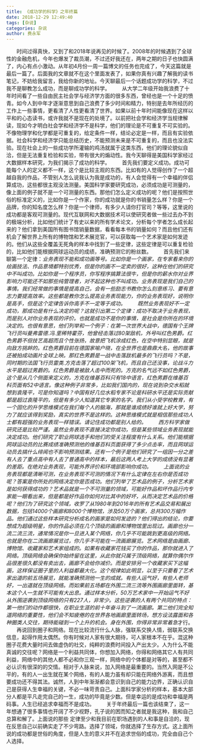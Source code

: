 ```yaml
---
title: 《成功学的科学》之年终篇
date: 2018-12-29 12:49:40
tags: [杂说]
categories: 杂说
author: 费永军
---
```

&emsp;&emsp;时间过得真快，又到了和2018年说再见的时候了。2008年的时候遇到了全球性的金融危机，今年也爆发了裁员潮，不过还好我还在，两年之期的日子也快圆满了，内心有点小激动。从年初4月份一周一篇博文的任务也完成了，今天这篇就是最后一篇了。后面我的文章就不在这个里面发表了，如果你真有兴趣了解我的读书笔记，不妨给我留言，我给你新的地址。今天聊最后一个话题成功学的科学，不过我不是聊教怎么成功，而是聊成功学的科学。
&emsp;&emsp;从大学二年级开始我浪费了十年时间看了一些自由民主社会学与经济学方面的很多东西，曾经也是一个十足的愤青。如今人到中年才逐渐意思到自己浪费了多少时间和精力，特别是去年所经历的工作上一些事情，更看清了人性更看清了世界。如果以前十年时间能像现在这样以平和的心态读书，或许我就不是现在的处境了。以前把社会学和经济学当规律解读，现如今才明白社会学和经济学不是科学，他们的理论是不可重复不可实验的。不像物理学和化学都是可重复的，给定条件一样，结论必定是一样，而且有实验依据。社会科学和经济学只能总结历史，不能预测未来是不可重复的，而且也没法实验。现在社会上的一些成功学所灌输的鸡汤就属于这类东西，他们的理论貌似自洽，但是无法重复检验和实验，带有很大的煽动性。我今天聊得是美国科学家经过大数据样本研究，为我们揭示了成功的科学。
&emsp;&emsp;首先我们要定义成功。成功可能每个人的定义都不一样，这个是比较主观的东西。比如有的人觉得创作了一个超越自我的作品，不管别人怎么说我认为我是成功的，有人会觉得有一个幸福的伴侣算成功，这些都很主观没法测量。美国科学家要研究成功，必须成功是可测量的，像上面的例子就不是一个可测量的东西。那他们怎么定义成功的呢？他们是按照世俗的标准定义的，比如你是一个作家，你的成功就是你的书销量怎么样？你是一个品牌，你的知名度怎么样？你是一个律师，有多少人请你打官司？等等，这里说的成功都是客观可测量的。现代互联网和大数据技术可以使研究者做一些过去办不到的极端分析，比如他们统计了有史以来的所有学术论文，分析每个学者怎么成长起来的？他们拿到美国所有图书馆销量数据，看看每本书的销量如何？而且他们还有机会了解世界上所有的博物馆和艺术展览官，可以获取每一个艺术家是如何发迹的。他们从这些全覆盖无死角的样本中找到了一些定律，这些定律是可以重复检验的，比如他们能根据网球运动员的成绩，准确预测它的粉丝数。
&emsp;&emsp;首先我们来聊第一个定律：*业务表现不能和成功画等号。*比如你是一个画家，在专家看来你的绘画技法、作品意境都特别优秀，但是你的画不一定卖的很好，这种在他们的研究中不叫成功。比如你是一个程序员，你写程序搞算法很牛，但是你的薪水你对业界影响力可能还不如那些纯管理者，对不起这种也不叫成功。业务表现是我们自己的事情。我们经常做的事情是提高自己，会有一些励志书教你怎么刻意练习、要有意志力要提高效率。这些都是教你怎么提高业务表现能力，你的业务表现好，说明你是高手，但是这个定律告诉你高手不一定等于成功。
&emsp;&emsp;既然业务表现好不一定成功，那成功是有什么决定的呢？这就引出第二个定律：*成功不取决于业务表现，而是别人对你业务表现的评价。也就是成功不是你的事情，是社会是你所在的环境决定的。*也很有意思，他们列举和一个例子：在第一次世界大战中，德国有个王牌飞行员叫曼弗雷德.冯.里稀特霍芬，他曾经击落过80架敌机，外号叫红色男爵。红色男爵不但技艺高超而且个性张扬，故意把飞机涂成红色，在空中特别显眼，就是向敌方挑衅的。红色男爵目前在德国家喻户晓，在全世界也是鼎鼎大名，他的故事还被拍成动画片全球上映。那红色男爵是一战中击落敌机最多的飞行员吗？不是，同时期的法国飞行员雷类.方克击落了超过100架飞机，而且自己还没事，论战斗力水平是超过男爵的。红色男爵是被敌人击中而死的。方克的名气远不如红色男爵，这个是从几个侧面来定义的，方克在维基百科只有18中语言，红色男爵在维基百科页面有52中语言。像这种例子非常多，比如我们国内的，现在说到杂交水稻就想到袁隆平，可是你知道吗？中国有好几位水稻专家不论是科研水平还是实际贡献都是超过袁隆平的，但是有多少人知道其它专家的名字。我们从小受学校教育，有一个固化的升学思维模式在我们每个人的脑海，那就是谁成绩好谁就上好大学，努力了就应该得到奖励，真实的世界不是这样的。这种思维模式就是相信那些成功人士都有超强的业务表现一样错误。请记住成功都是别人给的。
&emsp;&emsp;西方科学家做研究还是比较严谨。虽然业务表现不直接决定你成功，但是*某些*领域业务表现就能决定成功。他们研究了职业网球选手和他们的受关注程度有什么关系。他们能根据网球运动员的比赛成绩准确预测他的维基百科页面获得了多少点击率，而且网球运动员去搞什么绯闻也不影响预测结果。还有一个例子是他们研究了一组因一分之差有人去了重点高中有人去了普通高中的样本，最后这两人考上大学的成绩没有显著的差距。在绝对业务表现，可能外界评价和环境部影响你成功。
&emsp;&emsp;上面说的业务表现都是清晰可测，在业务表现不可测的情况下有什么定律在左右你是否成功呢？答案是你所处的网络决定你是否成功。他们列举了艺术品的例子，分析艺术家是如何获得成功的？艺术品就是一个不可测量的领域，可能好作品和坏作品行内专家能一眼看出来，但是都是好作品你如何对比其中的好坏，从而决定艺术品的价格呢？他们为了研究这个领域，收罗了从1980年到2016年的所有艺术品交易和展出数据，包括14000个画廊和8000个博物馆，涉及50万个画家，总共300万幅作品。他们通过这些样本研究分析成名的画家是如何发迹的？他们得出的结论，你要想成为超级明星，你的作品必须在几个顶级的画廊和博物馆里出现过。画廊也分一流二流三流，通常情况是你一旦进入某个网络，你几乎不可能跳到更高级的网络。也就是你在二流画廊展览过，你几乎不可能在一流画廊展览。艺术网络是由画廊、博物馆、收藏家和艺术家组成的。如果有收藏家花钱买了你的作品，那你就进入了网络。顶级网络会确保你始终留在这里，从此你就只属于顶级网络，就算你偶尔作品很差很久都没有卖出去，画廊不会给你减价。而是安排另一个收藏家买下这幅画，这样保证圈子里的人利益都最大化。这个规律如此明显，以至于只要看了艺术家出道的前五场展览，就能准确预测他一生的成就。有些人运气好，有些人老师好，一出道就在顶级网络。而如果前五场都在外围二流三流等外围画廊里面转，基本这个人一生就不可能有大出息。通过样本分析，50万艺术家中一开始运气不好从外围逆袭到顶级网络的只有227人，非常少。这些逆袭的人有两个共同的特点：第一他们的动作都很快，在职业生涯的前十年奋斗到了一流画廊。第二他们完全知道网络的重要性，他们会不知疲倦的在世界各地画廊里面转场，想方设法露面和各种圈类人交往，期待能碰到一个上升的机会。身在外围，你得*非常非常着急*才行。
&emsp;&emsp;再说回到圈子和网络。现在比较流行什么人脉，强联系交换人情，弱联系交换信息，起得作用太偶然。你有时候对人家有很大期待，可人家根本不在乎。混这种圈子花费大量时间去做虚伪的社交，纯粹的浪费时间投入产出太少。人为什么不能真诚的交往呢？网络是一个利益共同体，你想加入网络，你得和网络其它人有共同利益，网络中的其他人都不必和你三观一样，网络中的个体都是对等的，甚至都不必认识有很深的的交情。相对于人脉来说，加入网络是最重要的。当然入网是不公平的，有的人一出生就在某个网络，有的人能力虽有却只能在网络外游离，而且想要成功还不得其法。诚然，人到中年渐渐都会意识到自己的能力边界，正确认识自己是获得人生幸福的关键，不必一味苛责自己。上面科学家分析的样本，基本大部分人都是平凡走完自己的一生，成功的毕竟是少数。但是幸运的是成功和幸福是两码事。人生已经追求幸福而不是成功。
&emsp;&emsp;关于年终最后一篇也该结束了，这一年想通了很多事情也开阔了不少视野，孔子说的困而知之者就是我这种，我和自己总算和解了。上面说的那些 定律至少和我目前在职场遇到的人和事是自洽的，现在反思自己以前确实走了不少弯路。选择了领域，你就选择了生存方式。这上面所说的成功都是世俗的角度，但是人生的意义并不在追求世俗的成功，完全由自己个人选择。
